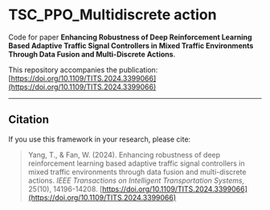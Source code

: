 # TSC_PPO_Multidiscrete action
Code for paper **Enhancing Robustness of Deep Reinforcement Learning Based Adaptive Traffic Signal Controllers in Mixed Traffic Environments Through Data Fusion and Multi-Discrete Actions**.

This repository accompanies the publication: 
[https://doi.org/10.1109/TITS.2024.3399066](https://doi.org/10.1109/TITS.2024.3399066)

---

## Citation
If you use this framework in your research, please cite:

> Yang, T., & Fan, W. (2024).
> Enhancing robustness of deep reinforcement learning based adaptive traffic signal controllers in mixed traffic environments through data fusion and multi-discrete actions.
> *IEEE Transactions on Intelligent Transportation Systems,* 25(10), 14196-14208.
> [https://doi.org/10.1109/TITS.2024.3399066](https://doi.org/10.1109/TITS.2024.3399066)

